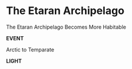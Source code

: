 # The Etaran Archipelago

The Etaran Archipelago Becomes More Habitable

**EVENT**

Arctic to Temparate

**LIGHT**
